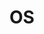 ---
layout: default
title: OS
nav_order: 3
has_children: true
parent: Tools
permalink: /docs/tools/os
---